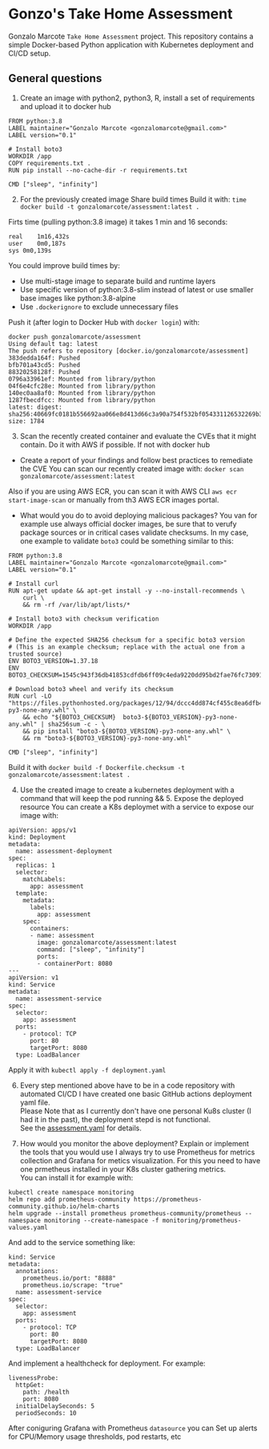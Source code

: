 # Gonzo's Take Home Assessment
Gonzalo Marcote `Take Home Assessment` project.
This repository contains a simple Docker-based Python application with Kubernetes deployment and CI/CD setup.


## General questions
1. Create an image with python2, python3, R, install a set of requirements and upload it to docker hub
```
FROM python:3.8
LABEL maintainer="Gonzalo Marcote <gonzalomarcote@gmail.com>"
LABEL version="0.1"

# Install boto3
WORKDIR /app
COPY requirements.txt .
RUN pip install --no-cache-dir -r requirements.txt

CMD ["sleep", "infinity"]
```

2. For the previously created image Share build times
Build it with:
`time docker build -t gonzalomarcote/assessment:latest .`

Firts time (pulling python:3.8 image) it takes 1 min and 16 seconds:
```
real	1m16,432s
user	0m0,187s
sys	0m0,139s
```

You could improve build times by:
* Use multi-stage image to separate build and runtime layers
* Use specific version of python:3.8-slim instead of latest or use smaller base images like python:3.8-alpine
* Use `.dockerignore` to exclude unnecessary files

Push it (after login to Docker Hub with `docker login`) with:
```
docker push gonzalomarcote/assessment
Using default tag: latest
The push refers to repository [docker.io/gonzalomarcote/assessment]
383dedda164f: Pushed 
bfb701a43cd5: Pushed 
88320258128f: Pushed 
0796a33961ef: Mounted from library/python 
04f6e4cfc28e: Mounted from library/python 
140ec0aa8af0: Mounted from library/python 
1287fbecdfcc: Mounted from library/python 
latest: digest: sha256:40669fc0181b556692aa066e8d413d66c3a90a754f532bf054331126532269b3 size: 1784
```

3. Scan the recently created container and evaluate the CVEs that it might contain. Do it with AWS if possible. If not with docker hub
* Create a report of your findings and follow best practices to remediate the CVE
You can scan our recently created image with:
`docker scan gonzalomarcote/assessment:latest`

Also if you are using AWS ECR, you can scan it with AWS CLI `aws ecr start-image-scan` or manually from th3 AWS ECR images portal.

* What would you do to avoid deploying malicious packages?
You van for example use always official docker images, be sure that to verufy package sources or in critical cases validate checksums.
In my case, one example to validate `boto3` could be something similar to this:
```
FROM python:3.8
LABEL maintainer="Gonzalo Marcote <gonzalomarcote@gmail.com>"
LABEL version="0.1"

# Install curl
RUN apt-get update && apt-get install -y --no-install-recommends \
    curl \
    && rm -rf /var/lib/apt/lists/*

# Install boto3 with checksum verification
WORKDIR /app

# Define the expected SHA256 checksum for a specific boto3 version
# (This is an example checksum; replace with the actual one from a trusted source)
ENV BOTO3_VERSION=1.37.18
ENV BOTO3_CHECKSUM=1545c943f36db41853cdfdb6ff09c4eda9220dd95bd2fae76fc73091603525d1

# Download boto3 wheel and verify its checksum
RUN curl -LO "https://files.pythonhosted.org/packages/12/94/dccc4dd874cf455c8ea6dfb4c43a224632c03c3f503438aa99021759a097/boto3-${BOTO3_VERSION}-py3-none-any.whl" \
    && echo "${BOTO3_CHECKSUM}  boto3-${BOTO3_VERSION}-py3-none-any.whl" | sha256sum -c - \
    && pip install "boto3-${BOTO3_VERSION}-py3-none-any.whl" \
    && rm "boto3-${BOTO3_VERSION}-py3-none-any.whl"

CMD ["sleep", "infinity"]
```

Build it with `docker build -f Dockerfile.checksum -t gonzalomarcote/assessment:latest .`

4. Use the created image to create a kubernetes deployment with a command that will keep the pod running && 5. Expose the deployed resource
You can create a K8s deploymet with a service to expose our image with:
```
apiVersion: apps/v1
kind: Deployment
metadata:
  name: assessment-deployment
spec:
  replicas: 1
  selector:
    matchLabels:
      app: assessment
  template:
    metadata:
      labels:
        app: assessment
    spec:
      containers:
      - name: assessment
        image: gonzalomarcote/assessment:latest
        command: ["sleep", "infinity"]
        ports:
        - containerPort: 8080
---
apiVersion: v1
kind: Service
metadata:
  name: assessment-service
spec:
  selector:
    app: assessment
  ports:
    - protocol: TCP
      port: 80
      targetPort: 8080
  type: LoadBalancer
```

Apply it with `kubectl apply -f deployment.yaml`

6. Every step mentioned above have to be in a code repository with automated CI/CD
I have created one basic GitHub actions deployment yaml file.  
Please Note that as I currently don't have one personal Ku8s cluster (I had it in the past), the deployment stepd is not functional.  
See the [assessment.yaml](./deploy/assessment.yaml) for details.

7. How would you monitor the above deployment? Explain or implement the tools that you would use
I always try to use Prometheus for metrics collection and Grafana for metics visualization.
For this you need to have one prmetheus installed in your K8s cluster gathering metrics.  
You can install it for example with:
```
kubectl create namespace monitoring
helm repo add prometheus-community https://prometheus-community.github.io/helm-charts
helm upgrade --install prometheus prometheus-community/prometheus --namespace monitoring --create-namespace -f monitoring/prometheus-values.yaml
```

And add to the service something like:
```
kind: Service
metadata:
  annotations:
    prometheus.io/port: "8888"
    prometheus.io/scrape: "true"
  name: assessment-service
spec:
  selector:
    app: assessment
  ports:
    - protocol: TCP
      port: 80
      targetPort: 8080
  type: LoadBalancer
```

And implement a healthcheck for deployment. For example:
```
livenessProbe:
  httpGet:
    path: /health
    port: 8080
  initialDelaySeconds: 5
  periodSeconds: 10
```

After coniguring Grafana with Prometheus `datasource` you can Set up alerts for CPU/Memory usage thresholds, pod restarts, etc
